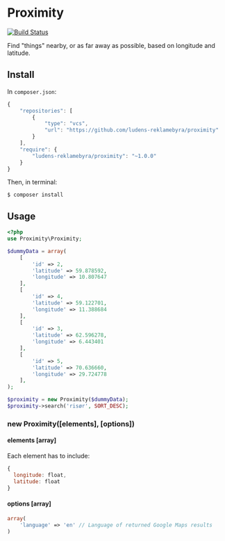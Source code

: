 # Proximity
[![Build Status](https://travis-ci.org/ludens-reklamebyra/proximity.svg?branch=master)](https://travis-ci.org/ludens-reklamebyra/proximity)

Find "things" nearby, or as far away as possible, based on longitude and latitude.

## Install
In `composer.json`:
```javascript
{
    "repositories": [
        {
            "type": "vcs",
            "url": "https://github.com/ludens-reklamebyra/proximity"
        }
    ],
    "require": {
        "ludens-reklamebyra/proximity": "~1.0.0"
    }
}
```
Then, in terminal:
```
$ composer install
```

## Usage
```php
<?php
use Proximity\Proximity;

$dummyData = array(
    [
        'id' => 2,
        'latitude' => 59.878592,
        'longitude' => 10.807647
    ],
    [
        'id' => 4,
        'latitude' => 59.122701,
        'longitude' => 11.388684
    ],
    [
        'id' => 3,
        'latitude' => 62.596278,
        'longitude' => 6.443401
    ],
    [
        'id' => 5,
        'latitude' => 70.636660,
        'longitude' => 29.724778
    ],
);

$proximity = new Proximity($dummyData);
$proximity->search('risør', SORT_DESC);
```

### new Proximity([elements], [options])
#### elements [array]
Each element has to include:
```javascript
{
  longitude: float,
  latitude: float
}
```

#### options [array]
```php
array(
    'language' => 'en' // Language of returned Google Maps results
)
```
